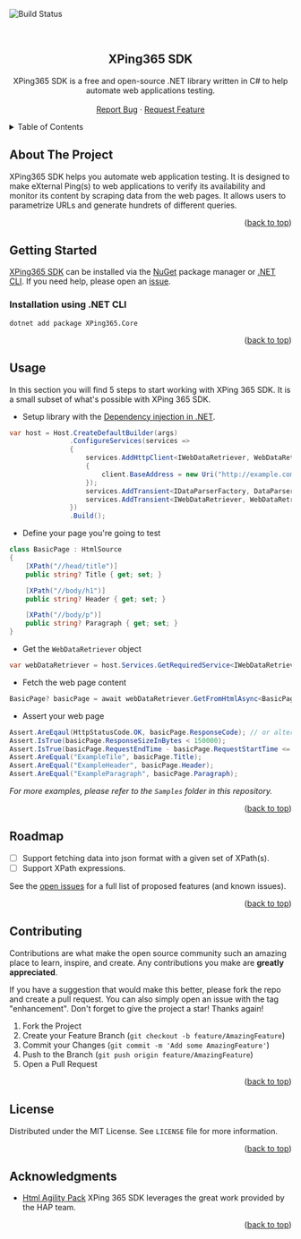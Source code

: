 <div id="top"></div>

![Build Status](https://github.com/XPing365/xping365-sdk/actions/workflows/dotnet.yml/badge.svg)


<!-- PROJECT LOGO -->
<br />
<div align="center">
  <h2 align="center">XPing365 SDK</h3>
  <p align="center">
    XPing365 SDK is a free and open-source .NET library written in C# to help automate web applications testing.
    <br />
    <br />
    <a href="https://github.com/XPing365/xping365-sdk/issues">Report Bug</a>
    ·
    <a href="https://github.com/XPing365/xping365-sdk/issues">Request Feature</a>
  </p>
</div>


<!-- TABLE OF CONTENTS -->
<details>
  <summary>Table of Contents</summary>
  <ol>
    <li><a href="#about-the-project">About The Project</a></li>
    <li><a href="#getting-started">Getting Started</a>
      <ul>
        <li><a href="#installation">Installation using .NET CLI</a></li>
      </ul>
    </li>
    <li><a href="#usage">Usage</a></li>
    <li><a href="#roadmap">Roadmap</a></li>
    <li><a href="#contributing">Contributing</a></li>
    <li><a href="#license">License</a></li>
    <li><a href="#acknowledgments">Acknowledgments</a></li>
  </ol>
</details> 


<!-- ABOUT THE PROJECT -->
## About The Project

XPing365 SDK helps you automate web application testing. It is designed to make eXternal Ping(s) to web applications to verify its availability and monitor its content by scraping data from the web pages. It allows users to parametrize URLs and generate hundrets of different queries. 

<p align="right">(<a href="#top">back to top</a>)</p>


<!-- GETTING STARTED -->
## Getting Started

[XPing365 SDK](https://nuget.org) can be installed via the [NuGet](https://docs.nuget.org/consume/Package-Manager-Dialog) package manager or [.NET CLI](https://docs.microsoft.com/en-us/dotnet/core/tools/). If you need help, please open an [issue](https://github.com/XPing365/xping365-sdk/issues).

### Installation using .NET CLI

   ```
   dotnet add package XPing365.Core
   ```

<p align="right">(<a href="#top">back to top</a>)</p>


<!-- USAGE EXAMPLES -->
## Usage

In this section you will find 5 steps to start working with XPing 365 SDK. It is a small subset of what's possible with XPing 365 SDK. 

-  Setup library with the [Dependency injection in .NET](https://docs.microsoft.com/en-us/dotnet/core/extensions/dependency-injection).
```c#
var host = Host.CreateDefaultBuilder(args)
               .ConfigureServices(services =>
               {
                   services.AddHttpClient<IWebDataRetriever, WebDataRetriever>("httpClient", client => 
                   {
                       client.BaseAddress = new Uri("http://example.com/");
                   });
                   services.AddTransient<IDataParserFactory, DataParserFactory>();
                   services.AddTransient<IWebDataRetriever, WebDataRetriever>();
               })
               .Build();
```

- Define your page you're going to test
```c#
class BasicPage : HtmlSource
{
    [XPath("//head/title")]
    public string? Title { get; set; }

    [XPath("//body/h1")]
    public string? Header { get; set; }

    [XPath("//body/p")]
    public string? Paragraph { get; set; }
}
```

- Get the `WebDataRetriever` object
```c#
var webDataRetriever = host.Services.GetRequiredService<IWebDataRetriever>();
```

- Fetch the web page content
```c#
BasicPage? basicPage = await webDataRetriever.GetFromHtmlAsync<BasicPage>("/basic_page.html");
```

- Assert your web page
```c#
Assert.AreEqaul(HttpStatusCode.OK, basicPage.ResponseCode); // or alternatively check property IsSuccessResponseCode
Assert.IsTrue(basicPage.ResponseSizeInBytes < 150000);
Assert.IsTrue(basicPage.RequestEndTime - basicPage.RequestStartTime <= TimeSpan.FromSeconds(5));
Assert.AreEqual("ExampleTile", basicPage.Title);
Assert.AreEqual("ExampleHeader", basicPage.Header);
Assert.AreEqual("ExampleParagraph", basicPage.Paragraph);
```

_For more examples, please refer to the `Samples` folder in this repository._

<p align="right">(<a href="#top">back to top</a>)</p>


<!-- ROADMAP -->
## Roadmap

- [ ] Support fetching data into json format with a given set of XPath(s).
- [ ] Support XPath expressions.

See the [open issues](https://github.com/XPing365/xping365-sdk/issues) for a full list of proposed features (and known issues).

<p align="right">(<a href="#top">back to top</a>)</p>


<!-- CONTRIBUTING -->
## Contributing

Contributions are what make the open source community such an amazing place to learn, inspire, and create. Any contributions you make are **greatly appreciated**.

If you have a suggestion that would make this better, please fork the repo and create a pull request. You can also simply open an issue with the tag "enhancement".
Don't forget to give the project a star! Thanks again!

1. Fork the Project
2. Create your Feature Branch (`git checkout -b feature/AmazingFeature`)
3. Commit your Changes (`git commit -m 'Add some AmazingFeature'`)
4. Push to the Branch (`git push origin feature/AmazingFeature`)
5. Open a Pull Request

<p align="right">(<a href="#top">back to top</a>)</p>


<!-- LICENSE -->
## License

Distributed under the MIT License. See `LICENSE` file for more information.

<p align="right">(<a href="#top">back to top</a>)</p>


<!-- ACKNOWLEDGMENTS -->
## Acknowledgments

* [Html Agility Pack](https://github.com/zzzprojects/html-agility-pack) XPing 365 SDK leverages the great work provided by the HAP team.

<p align="right">(<a href="#top">back to top</a>)</p>

<!-- MARKDOWN LINKS & IMAGES -->
<!-- https://www.markdownguide.org/basic-syntax/#reference-style-links -->
[contributors-shield]: https://img.shields.io/github/contributors/XPing365/xping365-sdk.svg?style=for-the-badge
[contributors-url]: https://github.com/XPing365/xping365-sdk/graphs/contributors
[forks-shield]: https://img.shields.io/github/forks/XPing365/xping365-sdk.svg?style=for-the-badge
[forks-url]: https://github.com/XPing365/xping365-sdk/network/members
[stars-shield]: https://img.shields.io/github/stars/XPing365/xping365-sdk.svg?style=for-the-badge
[stars-url]: https://github.com/XPing365/xping365-sdk/stargazers
[issues-shield]: https://img.shields.io/github/issues/XPing365/xping365-sdk.svg?style=for-the-badge
[issues-url]: https://github.com/XPing365/xping365-sdk/issues
[license-shield]: https://img.shields.io/github/license/XPing365/xping365-sdk.svg?style=for-the-badge
[license-url]: https://github.com/XPing365/xping365-sdk/blob/master/LICENSE.txt
[linkedin-shield]: https://img.shields.io/badge/-LinkedIn-black.svg?style=for-the-badge&logo=linkedin&colorB=555
[linkedin-url]: https://linkedin.com/in/adriandydecki
[product-screenshot]: images/screenshot.png
[Next.js]: https://img.shields.io/badge/next.js-000000?style=for-the-badge&logo=nextdotjs&logoColor=white
[Next-url]: https://nextjs.org/
[React.js]: https://img.shields.io/badge/React-20232A?style=for-the-badge&logo=react&logoColor=61DAFB
[React-url]: https://reactjs.org/
[Vue.js]: https://img.shields.io/badge/Vue.js-35495E?style=for-the-badge&logo=vuedotjs&logoColor=4FC08D
[Vue-url]: https://vuejs.org/
[Angular.io]: https://img.shields.io/badge/Angular-DD0031?style=for-the-badge&logo=angular&logoColor=white
[Angular-url]: https://angular.io/
[Svelte.dev]: https://img.shields.io/badge/Svelte-4A4A55?style=for-the-badge&logo=svelte&logoColor=FF3E00
[Svelte-url]: https://svelte.dev/
[Laravel.com]: https://img.shields.io/badge/Laravel-FF2D20?style=for-the-badge&logo=laravel&logoColor=white
[Laravel-url]: https://laravel.com
[Bootstrap.com]: https://img.shields.io/badge/Bootstrap-563D7C?style=for-the-badge&logo=bootstrap&logoColor=white
[Bootstrap-url]: https://getbootstrap.com
[JQuery.com]: https://img.shields.io/badge/jQuery-0769AD?style=for-the-badge&logo=jquery&logoColor=white
[JQuery-url]: https://jquery.com 
